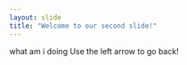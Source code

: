 ```yaml
---
layout: slide
title: "Welcome to our second slide!"
---
```

what am i doing
Use the left arrow to go back!
